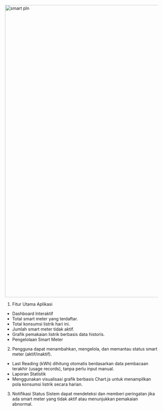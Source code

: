 <img width="959" alt="smart pln" src="https://github.com/user-attachments/assets/0dbae044-3896-49a1-b331-57285586cb8e">



1. Fitur Utama Aplikasi
- Dashboard Interaktif
- Total smart meter yang terdaftar.
- Total konsumsi listrik hari ini.
- Jumlah smart meter tidak aktif.
- Grafik pemakaian listrik berbasis data historis.
- Pengelolaan Smart Meter

2. Pengguna dapat menambahkan, mengelola, dan memantau status smart meter (aktif/inaktif).
- Last Reading (kWh) dihitung otomatis berdasarkan data pembacaan terakhir (usage records), tanpa perlu input manual.
- Laporan Statistik
- Menggunakan visualisasi grafik berbasis Chart.js untuk menampilkan pola konsumsi listrik secara harian.

3. Notifikasi Status
Sistem dapat mendeteksi dan memberi peringatan jika ada smart meter yang tidak aktif atau menunjukkan pemakaian abnormal.
